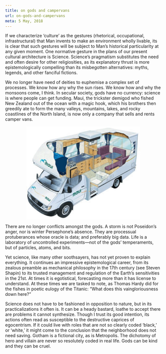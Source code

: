 ```yaml
---
title: on gods and campervans 
url: on-gods-and-campervans 
meta: 5 May, 2018 
---
```

If we characterize ‘culture’ as the gestures (rhetorical, occupational, infrastructural) that Man invents to make an environment wholly livable, its is clear that such gestures will be subject to Man’s historical particularity at any given moment. One normative gesture in the plans of our present cultural architecture is Science. Science’s pragmatism substitutes the need and often desire for other religiosities, as its explanatory thrust is more epistemologically compelling than its misbegotten alternatives: myths, legends, and other fanciful fictions.

We no longer have need of deities to euphemise a complex set of processes. We know how any why the sun rises. We know how and why the monsoons come, I think. In secular society, gods have no currency: science is where people can get funding. Maui, the trickster demigod who fished New Zealand out of the ocean with a magic hook, which his brothers then greedily ate to form the many valleys, mountains, lakes, and rocky coastlines of the North Island, is now only a company that sells and rents camper vans.

<div class="m-15" style="display:flex;justify-content:center;align-items:center;">
    <img src="static/maui.gif" height="300">
</div>

There are no longer conflicts amongst the gods. A storm is not Poseidon’s anger, nor is winter Persephone’s absence. They are processual protuberances whose oracle is data; and preferably big data. Life is a laboratory of uncontrolled experiments—not of the gods’ temperaments, but of particles, atoms, and bits.

Yet science, like many other soothsayers, has not yet proven to explain everything. It continues an impressive epistemological career, from its zealous preamble as mechanical philosophy in the 17th century (see Steven Shapin) to its trusted management and regulation of the Earth’s sensitivities in the 21st. At times it is egotistical, forecasting more than it has license to understand. At these times we are tasked to note, as Thomas Hardy did for the fishes in poetic eulogy of the Titanic: “What does this vaingloriousness down here?”

Science does not have to be fashioned in opposition to nature, but in its practicalizations it often is. It can be a heady bastard, loathe to accept there are problems it cannot synthesize. Though I trust its good intention, its actions often read as susceptible to the destructive caprices of egocentrism. If it could live with roles that are not so clearly coded ‘black,’ or ‘white,’ it might come to the conclusion that the neighborhood does not need saving. Gotham is a fictional city, as is Metropolis. The dichotomy of hero and villain are never so resolutely coded in real life. Gods can be kind and they can be cruel.
